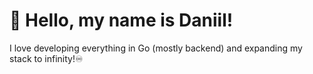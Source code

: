 # 👋 Hello, my name is Daniil!
I love developing everything in Go (mostly backend) and expanding my stack to infinity!♾️
